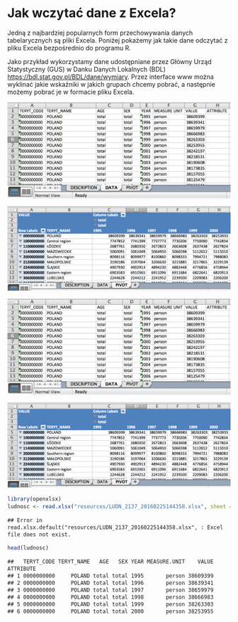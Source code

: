 # Jak wczytać dane z Excela?

Jedną z najbardziej popularnych form przechowywania danych tabelarycznych są pliki Excela. Poniżej pokażemy jak takie dane odczytać z pliku Excela bezpośrednio do programu R.

Jako przykład wykorzystamy dane udostępniane przez Główny Urząd Statystyczny (GUS) w Danku Danych Lokalnych (BDL) https://bdl.stat.gov.pl/BDL/dane/wymiary. Przez interface www można wyklinać jakie wskaźniki w jakich grupach chcemy pobrać, a następnie możemy pobrać je w formacie pliku Excela.

![Druga zakładka z pliku Excela](BDL1.png)

![Trzecia zakładka z pliku Excela](BDL2.png)

![Druga zakładka z pliku Excela](resources/BDL1.png)

![Trzecia zakładka z pliku Excela](resources/BDL2.png)



```r
library(openxlsx)
ludnosc <- read.xlsx("resources/LUDN_2137_20160225144358.xlsx", sheet = 2)
```

```
## Error in read.xlsx.default("resources/LUDN_2137_20160225144358.xlsx", : Excel file does not exist.
```

```r
head(ludnosc)
```

```
##   TERYT_CODE TERYT_NAME   AGE   SEX YEAR MEASURE.UNIT    VALUE ATTRIBUTE
## 1 0000000000     POLAND total total 1995       person 38609399          
## 2 0000000000     POLAND total total 1996       person 38639341          
## 3 0000000000     POLAND total total 1997       person 38659979          
## 4 0000000000     POLAND total total 1998       person 38666983          
## 5 0000000000     POLAND total total 1999       person 38263303          
## 6 0000000000     POLAND total total 2000       person 38253955
```


